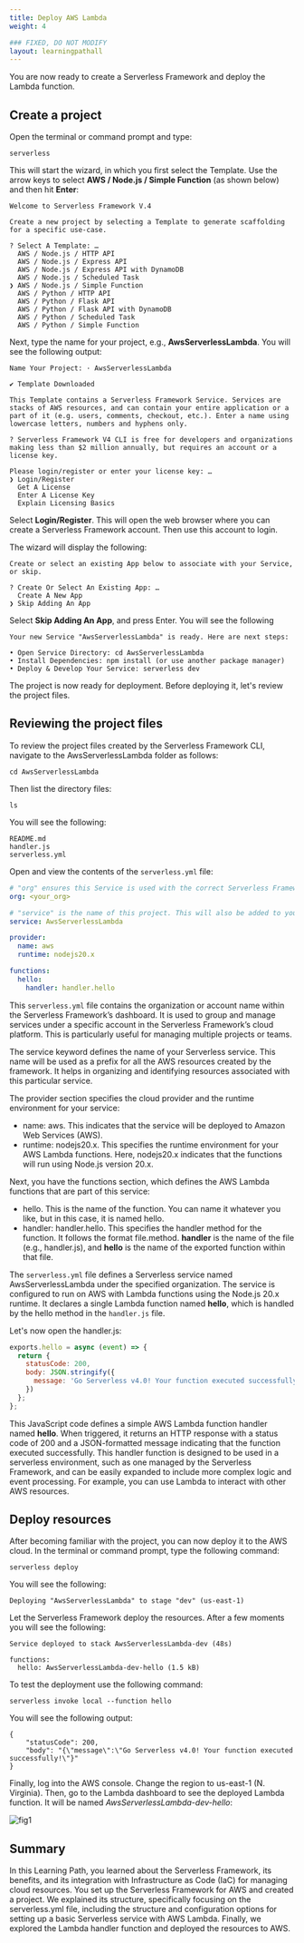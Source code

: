 ```yaml
---
title: Deploy AWS Lambda
weight: 4

### FIXED, DO NOT MODIFY
layout: learningpathall
---
```


You are now ready to create a Serverless Framework and deploy the Lambda function.

## Create a project
Open the terminal or command prompt and type:

```console
serverless
```

This will start the wizard, in which you first select the Template. Use the arrow keys to select **AWS / Node.js / Simple Function** (as shown below) and then hit **Enter**:

```output
Welcome to Serverless Framework V.4

Create a new project by selecting a Template to generate scaffolding for a specific use-case.

? Select A Template: … 
  AWS / Node.js / HTTP API
  AWS / Node.js / Express API
  AWS / Node.js / Express API with DynamoDB
  AWS / Node.js / Scheduled Task
❯ AWS / Node.js / Simple Function
  AWS / Python / HTTP API
  AWS / Python / Flask API
  AWS / Python / Flask API with DynamoDB
  AWS / Python / Scheduled Task
  AWS / Python / Simple Function
```

Next, type the name for your project, e.g., **AwsServerlessLambda**. You will see the following output:

```console
Name Your Project: · AwsServerlessLambda

✔ Template Downloaded

This Template contains a Serverless Framework Service. Services are stacks of AWS resources, and can contain your entire application or a part of it (e.g. users, comments, checkout, etc.). Enter a name using lowercase letters, numbers and hyphens only.

? Serverless Framework V4 CLI is free for developers and organizations making less than $2 million annually, but requires an account or a license key.

Please login/register or enter your license key: … 
❯ Login/Register
  Get A License
  Enter A License Key
  Explain Licensing Basics
```

Select **Login/Register**. This will open the web browser where you can create a Serverless Framework account. Then use this account to login.

The wizard will display the following:
```console
Create or select an existing App below to associate with your Service, or skip.

? Create Or Select An Existing App: … 
  Create A New App
❯ Skip Adding An App
```
Select **Skip Adding An App**, and press Enter. You will see the following
```console
Your new Service "AwsServerlessLambda" is ready. Here are next steps:

• Open Service Directory: cd AwsServerlessLambda
• Install Dependencies: npm install (or use another package manager)
• Deploy & Develop Your Service: serverless dev
```

The project is now ready for deployment. Before deploying it, let's review the project files.

## Reviewing the project files
To review the project files created by the Serverless Framework CLI, navigate to the AwsServerlessLambda folder as follows:

```console
cd AwsServerlessLambda
```

Then list the directory files:
```console
ls
```

You will see the following:
```output
README.md
handler.js
serverless.yml
```

Open and view the contents of the `serverless.yml` file:
```yml
# "org" ensures this Service is used with the correct Serverless Framework Access Key.
org: <your_org>

# "service" is the name of this project. This will also be added to your AWS resource names.
service: AwsServerlessLambda

provider:
  name: aws
  runtime: nodejs20.x

functions:
  hello:
    handler: handler.hello
```

This `serverless.yml` file contains the organization or account name within the Serverless Framework’s dashboard. It is used to group and manage services under a specific account in the Serverless Framework’s cloud platform. This is particularly useful for managing multiple projects or teams.

The service keyword defines the name of your Serverless service. This name will be used as a prefix for all the AWS resources created by the framework. It helps in organizing and identifying resources associated with this particular service.

The provider section specifies the cloud provider and the runtime environment for your service:
* name: aws. This indicates that the service will be deployed to Amazon Web Services (AWS).
* runtime: nodejs20.x. This specifies the runtime environment for your AWS Lambda functions. Here, nodejs20.x indicates that the functions will run using Node.js version 20.x.

Next, you have the functions section, which defines the AWS Lambda functions that are part of this service: 
* hello. This is the name of the function. You can name it whatever you like, but in this case, it is named hello.
* handler: handler.hello. This specifies the handler method for the function. It follows the format file.method. **handler** is the name of the file (e.g., handler.js), and **hello** is the name of the exported function within that file.

The `serverless.yml` file defines a Serverless service named AwsServerlessLambda under the specified organization. The service is configured to run on AWS with Lambda functions using the Node.js 20.x runtime. It declares a single Lambda function named **hello**, which is handled by the hello method in the `handler.js` file.

Let's now open the handler.js:

```JavaScript
exports.hello = async (event) => {
  return {
    statusCode: 200,
    body: JSON.stringify({
      message: 'Go Serverless v4.0! Your function executed successfully!'
    })
  };
};
```

This JavaScript code defines a simple AWS Lambda function handler named **hello**. When triggered, it returns an HTTP response with a status code of 200 and a JSON-formatted message indicating that the function executed successfully. This handler function is designed to be used in a serverless environment, such as one managed by the Serverless Framework, and can be easily expanded to include more complex logic and event processing. For example, you can use Lambda to interact with other AWS resources.

## Deploy resources
After becoming familiar with the project, you can now deploy it to the AWS cloud. In the terminal or command prompt, type the following command:

```console
serverless deploy
```

You will see the following:
```console
Deploying "AwsServerlessLambda" to stage "dev" (us-east-1)
```

Let the Serverless Framework deploy the resources. After a few moments you will see the following:

```console
Service deployed to stack AwsServerlessLambda-dev (48s)

functions:
  hello: AwsServerlessLambda-dev-hello (1.5 kB)
```

To test the deployment use the following command:

```console
serverless invoke local --function hello
```

You will see the following output:
```output
{
    "statusCode": 200,
    "body": "{\"message\":\"Go Serverless v4.0! Your function executed successfully!\"}"
}
```

Finally, log into the AWS console. Change the region to us-east-1 (N. Virginia). Then, go to the Lambda dashboard to see the deployed Lambda function. It will be named *AwsServerlessLambda-dev-hello*:

![fig1](figures/01.png)

## Summary
In this Learning Path, you learned about the Serverless Framework, its benefits, and its integration with Infrastructure as Code (IaC) for managing cloud resources. You set up the Serverless Framework for AWS and created a project. We explained its structure, specifically focusing on the serverless.yml file, including the structure and configuration options for setting up a basic Serverless service with AWS Lambda. Finally, we explored the Lambda handler function and deployed the resources to AWS.
